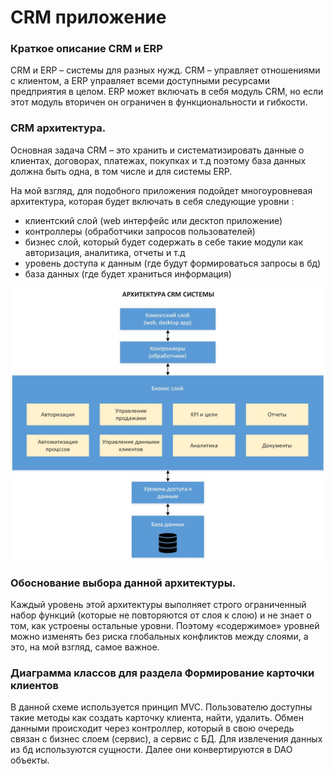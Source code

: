# CRM приложение

### Краткое описание CRM и ERP
CRM и ERP – системы для разных нужд. CRM – управляет отношениями с клиентом, а ERP управляет всеми доступными ресурсами предприятия в целом. ERP может включать в себя модуль CRM, но если этот модуль вторичен он ограничен в функциональности и гибкости.

### CRM архитектура.

Основная задача CRM – это хранить и систематизировать данные о клиентах, договорах, платежах, покупках и т.д поэтому база данных должна быть одна, в том числе и для системы ERP.

На мой взгляд, для подобного приложения подойдет многоуровневая архитектура, которая будет включать в себя следующие уровни :
- клиентский слой (web интерфейс или десктоп приложение)
- контроллеры (обработчики запросов пользователей)
- бизнес слой, который будет содержать в себе такие модули как авторизация, аналитика, отчеты и т.д
- уровень доступа к данным (где будут формироваться запросы в бд)
- база данных (где будет храниться информация)

![](https://github.com/3dartix/architecture-and-design-pattern/blob/dz1/img/architecture.jpg?raw=true)


### Обоснование выбора данной архитектуры.

Каждый уровень этой архитектуры выполняет строго ограниченный набор функций (которые не повторяются от слоя к слою) и не знает о том, как устроены остальные уровни. Поэтому «содержимое» уровней можно изменять без риска глобальных конфликтов между слоями, а это, на мой взгляд, самое важное.

### Диаграмма классов для раздела Формирование карточки клиентов

В данной схеме используется принцип MVC. Пользователю доступны такие методы как создать карточку клиента, найти, удалить. Обмен данными происходит через контроллер, который в свою очередь связан с бизнес слоем (сервис), а сервис с БД. Для извлечения данных из бд используются сущности. Далее они конвертируются в DAO объекты.